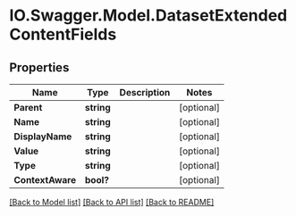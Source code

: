 # IO.Swagger.Model.DatasetExtendedContentFields
## Properties

Name | Type | Description | Notes
------------ | ------------- | ------------- | -------------
**Parent** | **string** |  | [optional] 
**Name** | **string** |  | [optional] 
**DisplayName** | **string** |  | [optional] 
**Value** | **string** |  | [optional] 
**Type** | **string** |  | [optional] 
**ContextAware** | **bool?** |  | [optional] 

[[Back to Model list]](../README.md#documentation-for-models) [[Back to API list]](../README.md#documentation-for-api-endpoints) [[Back to README]](../README.md)

